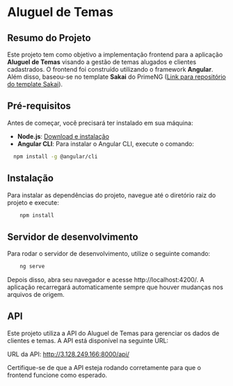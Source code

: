 # Aluguel de Temas

## Resumo do Projeto

Este projeto tem como objetivo a implementação frontend para a aplicação **Aluguel de Temas** visando a gestão de temas alugados e clientes cadastrados. O frontend foi construído utilizando o framework **Angular**. Além disso, baseou-se no template **Sakai** do PrimeNG ([Link para repositório do template Sakai](https://github.com/primefaces/sakai-ng)).

## Pré-requisitos

Antes de começar, você precisará ter instalado em sua máquina:

- **Node.js**: [Download e instalação](https://nodejs.org/)
- **Angular CLI**: Para instalar o Angular CLI, execute o comando:
```bash
  npm install -g @angular/cli
```

## Instalação
Para instalar as dependências do projeto, navegue até o diretório raiz do projeto e execute:
```bash
    npm install
```
## Servidor de desenvolvimento
Para rodar o servidor de desenvolvimento, utilize o seguinte comando:
```bash
    ng serve
```
Depois disso, abra seu navegador e acesse http://localhost:4200/. A aplicação recarregará automaticamente sempre que houver mudanças nos arquivos de origem.

## API
Este projeto utiliza a API do Aluguel de Temas para gerenciar os dados de clientes e temas. A API está disponível na seguinte URL:

URL da API: http://3.128.249.166:8000/api/

Certifique-se de que a API esteja rodando corretamente para que o frontend funcione como esperado.

